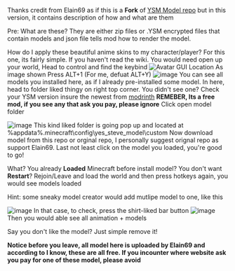 Thanks credit from Elain69
as if this is a **Fork** of [YSM Model repo](https://github.com/Elaina69/Yes-Steve-Model-Repo/) but in this version, it contains description of how and what are them

Pre: What are these? 
They are either zip files or .YSM encrypted files that contain models and json file tells mod how to render the model.

How do I apply these beautiful anime skins to my character/player?
For this one, its fairly simple. If you haven't read the wiki.
You would need open up your world, Head to control and find the keybind
![Avatar GUI Location](https://github.com/user-attachments/assets/5f37744a-943f-4252-b03b-8cab56a02b11)
As image shown
Press ALT+1 (For me, defuat ALT+Y)
![image](https://github.com/user-attachments/assets/4ea20b87-1c2d-4b54-a080-e9541593f737)
You can see all models you installed here, as if I already pre-installed some model.
In here, head to folder liked thingy on right top corner. You didn't see one? Check your YSM version insure the newest from [modrinth](https://modrinth.com/mod/yes-steve-model) **REMEBER, Its a free mod, if you see any that ask you pay, please ignore**
Click open model folder

![image](https://github.com/user-attachments/assets/911b61d0-91ba-451a-a750-9d17ee0197b2)
This kind liked folder is going pop up and located at %appdata%\.minecraft\config\yes_steve_model\custom
Now download model from this repo or orginal repo, I personally suggest orignal repo as support Elain69.
Last not least click on the model you loaded, you're good to go!

What? You already **Loaded** Minecraft before install model? You don't want **Restart**?
Rejoin/Leave and load the world and then press hotkeys again, you would see models loaded

Hint: some sneaky model creator would add mutlipe model to one, like this

![image](https://github.com/user-attachments/assets/6a7fb03c-95eb-46b7-b583-0d187dffbde5)
In that case, to check, press the shirt-liked bar button
![image](https://github.com/user-attachments/assets/b2f67ccf-ac83-4fe0-83b4-10d38c010e7e)
Then you would able see all animation + models

Say you don't like the model? 
Just simple remove it!

**Notice before you leave, all model here is uploaded by Elain69 and according to I know, these are all free. If you incounter where website ask you pay for one of these model, please avoid**
